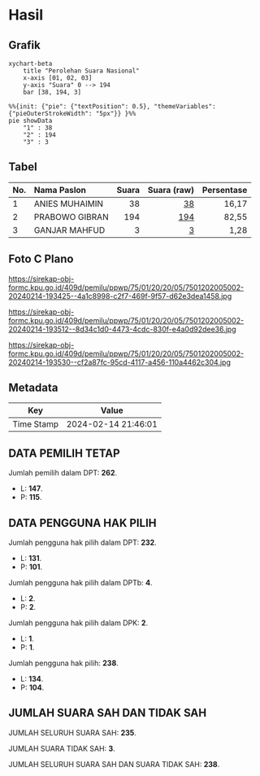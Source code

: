 # Hasil

## Grafik

```mermaid
xychart-beta
    title "Perolehan Suara Nasional"
    x-axis [01, 02, 03]
    y-axis "Suara" 0 --> 194
    bar [38, 194, 3]
```

```mermaid
%%{init: {"pie": {"textPosition": 0.5}, "themeVariables": {"pieOuterStrokeWidth": "5px"}} }%%
pie showData
    "1" : 38
    "2" : 194
    "3" : 3
```

## Tabel

| No. | Nama Paslon    | Suara | Suara (raw) | Persentase |
|:--- |:-------------- | -----:| -----------:| ----------:|
| 1   | ANIES MUHAIMIN | 38    | [38][p-1]   | 16,17      |
| 2   | PRABOWO GIBRAN | 194   | [194][p-2]  | 82,55      |
| 3   | GANJAR MAHFUD  | 3     | [3][p-3]    | 1,28       |


[p-1]: https://github.com/gigit-pemilu/pemilu-2024/blob/main/pilpres/hitung-suara/sub/75-gorontalo/sub/01-gorontalo/sub/20-biluhu/sub/2005-huwongo/sub/002-tps/sub/paslon-1.txt
[p-2]: https://github.com/gigit-pemilu/pemilu-2024/blob/main/pilpres/hitung-suara/sub/75-gorontalo/sub/01-gorontalo/sub/20-biluhu/sub/2005-huwongo/sub/002-tps/sub/paslon-2.txt
[p-3]: https://github.com/gigit-pemilu/pemilu-2024/blob/main/pilpres/hitung-suara/sub/75-gorontalo/sub/01-gorontalo/sub/20-biluhu/sub/2005-huwongo/sub/002-tps/sub/paslon-3.txt

## Foto C Plano

https://sirekap-obj-formc.kpu.go.id/409d/pemilu/ppwp/75/01/20/20/05/7501202005002-20240214-193425--4a1c8998-c2f7-469f-9f57-d62e3dea1458.jpg

https://sirekap-obj-formc.kpu.go.id/409d/pemilu/ppwp/75/01/20/20/05/7501202005002-20240214-193512--8d34c1d0-4473-4cdc-830f-e4a0d92dee36.jpg

https://sirekap-obj-formc.kpu.go.id/409d/pemilu/ppwp/75/01/20/20/05/7501202005002-20240214-193530--cf2a87fc-95cd-4117-a456-110a4462c304.jpg


## Metadata

| Key        | Value               |
| ---------- | ------------------- |
| Time Stamp | 2024-02-14 21:46:01 |


## DATA PEMILIH TETAP

Jumlah pemilih dalam DPT: **262**.
 * L: **147**.
 * P: **115**.

## DATA PENGGUNA HAK PILIH

Jumlah pengguna hak pilih dalam DPT: **232**.
 * L: **131**.
 * P: **101**.

Jumlah pengguna hak pilih dalam DPTb: **4**.
 * L: **2**.
 * P: **2**.

Jumlah pengguna hak pilih dalam DPK: **2**.
 * L: **1**.
 * P: **1**.

Jumlah pengguna hak pilih: **238**.
 * L: **134**.
 * P: **104**.

## JUMLAH SUARA SAH DAN TIDAK SAH

JUMLAH SELURUH SUARA SAH: **235**.

JUMLAH SUARA TIDAK SAH: **3**.

JUMLAH SELURUH SUARA SAH DAN SUARA TIDAK SAH: **238**.


